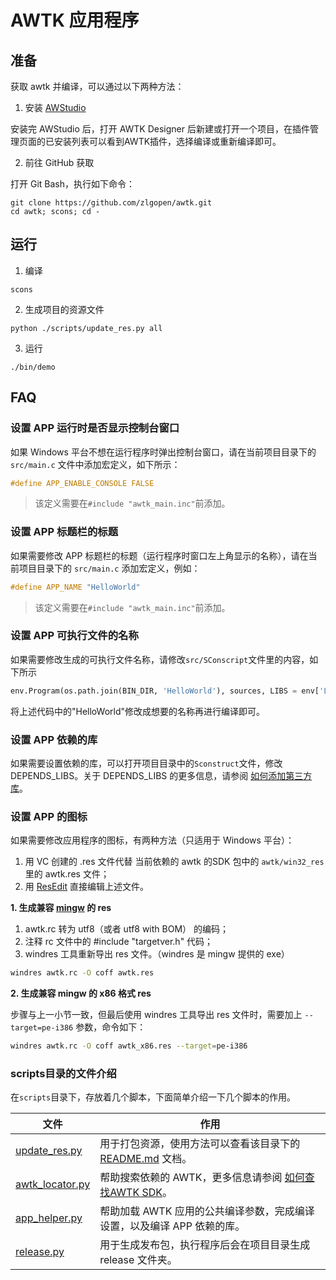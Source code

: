 # AWTK 应用程序

## 准备

获取 awtk 并编译，可以通过以下两种方法：

1. 安装 [AWStudio](https://awtk.zlg.cn/awstudio/download.html)

安装完 AWStudio 后，打开 AWTK Designer 后新建或打开一个项目，在插件管理页面的已安装列表可以看到AWTK插件，选择编译或重新编译即可。

2. 前往 GitHub 获取

打开 Git Bash，执行如下命令：

```
git clone https://github.com/zlgopen/awtk.git
cd awtk; scons; cd -
```

## 运行

1. 编译

```
scons
```

2. 生成项目的资源文件

```
python ./scripts/update_res.py all
```

3. 运行

```
./bin/demo
```

## FAQ

### 设置 APP 运行时是否显示控制台窗口

如果 Windows 平台不想在运行程序时弹出控制台窗口，请在当前项目目录下的 `src/main.c` 文件中添加宏定义，如下所示：

```c
#define APP_ENABLE_CONSOLE FALSE
```

> 该定义需要在`#include "awtk_main.inc"`前添加。

### 设置 APP 标题栏的标题

如果需要修改 APP 标题栏的标题（运行程序时窗口左上角显示的名称），请在当前项目目录下的 `src/main.c` 添加宏定义，例如：

```c
#define APP_NAME "HelloWorld"
```

> 该定义需要在`#include "awtk_main.inc"`前添加。

### 设置 APP 可执行文件的名称

如果需要修改生成的可执行文件名称，请修改`src/SConscript`文件里的内容，如下所示

```python
env.Program(os.path.join(BIN_DIR, 'HelloWorld'), sources, LIBS = env['LIBS'])
```

将上述代码中的"HelloWorld"修改成想要的名称再进行编译即可。

### 设置 APP 依赖的库

如果需要设置依赖的库，可以打开项目目录中的`Sconstruct`文件，修改 DEPENDS_LIBS。关于 DEPENDS_LIBS 的更多信息，请参阅 [如何添加第三方库](http://awtk.zlg.cn/docs/awtk_docs/HowTo/how_to_use_3rd_libs.html)。

### 设置 APP 的图标

如果需要修改应用程序的图标，有两种方法（只适用于 Windows 平台）：

1. 用 VC 创建的 .res 文件代替 当前依赖的 awtk 的SDK 包中的 `awtk/win32_res`里的 awtk.res 文件；
2. 用 [ResEdit](http://rsdt.free.fr/ResEdit-x64.7z) 直接编辑上述文件。

**1. 生成兼容 [mingw](https://sourceforge.net/projects/mingw-w64) 的 res**

1. awtk.rc 转为 utf8（或者 utf8 with BOM） 的编码；
2. 注释 rc 文件中的 #include "targetver.h" 代码；
3. windres 工具重新导出 res 文件。（windres 是 mingw 提供的 exe）

```bash
windres awtk.rc -O coff awtk.res
```

**2. 生成兼容 mingw 的 x86 格式 res**

步骤与上一小节一致，但最后使用 windres 工具导出 res 文件时，需要加上 `--target=pe-i386` 参数，命令如下：

```bash
windres awtk.rc -O coff awtk_x86.res --target=pe-i386
```

### scripts目录的文件介绍

在`scripts`目录下，存放着几个脚本，下面简单介绍一下几个脚本的作用。

| 文件                                         | 作用                                                         |
| -------------------------------------------- | ------------------------------------------------------------ |
| [update_res.py](./scripts/update_res.py)     | 用于打包资源，使用方法可以查看该目录下的 [README.md](./scripts/README.md) 文档。 |
| [awtk_locator.py](./scripts/awtk_locator.py) | 帮助搜索依赖的 AWTK，更多信息请参阅 [如何查找AWTK SDK](http://awtk.zlg.cn/docs/awtk_docs/FAQ/2.AWTK%20Designer.html#编译项目时-是如何搜索awtk-sdk的-搜索的顺序是什么样的)。 |
| [app_helper.py](./scripts/app_helper.py)     | 帮助加载 AWTK 应用的公共编译参数，完成编译设置，以及编译 APP 依赖的库。 |
| [release.py](./scripts/release.py)           | 用于生成发布包，执行程序后会在项目目录生成 release 文件夹。  |

